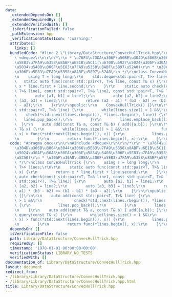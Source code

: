 ```yaml
---
data:
  _extendedDependsOn: []
  _extendedRequiredBy: []
  _extendedVerifiedWith: []
  _isVerificationFailed: false
  _pathExtension: hpp
  _verificationStatusIcon: ':warning:'
  attributes:
    links: []
  bundledCode: "#line 2 \"Library/DataStructure/ConvecHullTrick.hpp\"\n\r\n#include\
    \ <deque>\r\n\r\n/*\r\n * \u76F4\u7DDA\u306F\u50BE\u304D\u306B\u3064\u3044\u3066\
    \u5E83\u7FA9\u5358\u8ABF\u6E1B\u5C11(\u6700\u5927\u5024\u30AF\u30A8\u30EA\u306E\
    \u5834\u5408\u306F\u5E83\u7FA9\u5358\u8ABF\u5897\u52A0)\r\n * \u30AF\u30A8\u30EA\
    \u306F\u5E83\u7FA9\u5358\u8ABF\u5897\u52A0\r\n */\r\nclass ConvexHullTrick {\r\
    \n    using T = long long;\r\n    std::deque<std::pair<T, T>> lines;\r\n\r\n \
    \   static auto func(const std::pair<T, T>& line, const T& x) {\r\n        return\
    \ x * line.first + line.second;\r\n    }\r\n    static auto check(const std::pair<T,\
    \ T>& line1, const std::pair<T, T>& line2, const std::pair<T, T>& line3) {\r\n\
    \        auto [a1, b1] = line1;\r\n        auto [a2, b2] = line2;\r\n        auto\
    \ [a3, b3] = line3;\r\n        return (a2 - a1) * (b3 - b2) >= (b2 - b1) * (a3\
    \ - a2);\r\n    }\r\n\r\npublic:\r\n    ConvexHullTrick() {}\r\n\r\n    auto add(const\
    \ std::pair<T, T>& line) {\r\n        while(lines.size() > 1 &&\r\n          \
    \    check(*std::next(lines.rbegin()), *lines.rbegin(), line)) {\r\n         \
    \   lines.pop_back();\r\n        }\r\n        lines.emplace_back(line);\r\n  \
    \  }\r\n    auto add(const T& a, const T& b) { add({a,b}); }\r\n\r\n    auto query(const\
    \ T& x) {\r\n        while(lines.size() > 1 &&\r\n              func(*lines.begin(),\
    \ x) > func(*std::next(lines.begin()), x)) {\r\n            lines.pop_front();\r\
    \n        }\r\n        return func(*lines.begin(), x);\r\n    }\r\n};\r\n\r\n"
  code: "#pragma once\r\n\r\n#include <deque>\r\n\r\n/*\r\n * \u76F4\u7DDA\u306F\u50BE\
    \u304D\u306B\u3064\u3044\u3066\u5E83\u7FA9\u5358\u8ABF\u6E1B\u5C11(\u6700\u5927\
    \u5024\u30AF\u30A8\u30EA\u306E\u5834\u5408\u306F\u5E83\u7FA9\u5358\u8ABF\u5897\
    \u52A0)\r\n * \u30AF\u30A8\u30EA\u306F\u5E83\u7FA9\u5358\u8ABF\u5897\u52A0\r\n\
    \ */\r\nclass ConvexHullTrick {\r\n    using T = long long;\r\n    std::deque<std::pair<T,\
    \ T>> lines;\r\n\r\n    static auto func(const std::pair<T, T>& line, const T&\
    \ x) {\r\n        return x * line.first + line.second;\r\n    }\r\n    static\
    \ auto check(const std::pair<T, T>& line1, const std::pair<T, T>& line2, const\
    \ std::pair<T, T>& line3) {\r\n        auto [a1, b1] = line1;\r\n        auto\
    \ [a2, b2] = line2;\r\n        auto [a3, b3] = line3;\r\n        return (a2 -\
    \ a1) * (b3 - b2) >= (b2 - b1) * (a3 - a2);\r\n    }\r\n\r\npublic:\r\n    ConvexHullTrick()\
    \ {}\r\n\r\n    auto add(const std::pair<T, T>& line) {\r\n        while(lines.size()\
    \ > 1 &&\r\n              check(*std::next(lines.rbegin()), *lines.rbegin(), line))\
    \ {\r\n            lines.pop_back();\r\n        }\r\n        lines.emplace_back(line);\r\
    \n    }\r\n    auto add(const T& a, const T& b) { add({a,b}); }\r\n\r\n    auto\
    \ query(const T& x) {\r\n        while(lines.size() > 1 &&\r\n              func(*lines.begin(),\
    \ x) > func(*std::next(lines.begin()), x)) {\r\n            lines.pop_front();\r\
    \n        }\r\n        return func(*lines.begin(), x);\r\n    }\r\n};\r\n\r\n"
  dependsOn: []
  isVerificationFile: false
  path: Library/DataStructure/ConvecHullTrick.hpp
  requiredBy: []
  timestamp: '1970-01-01 00:00:00+00:00'
  verificationStatus: LIBRARY_NO_TESTS
  verifiedWith: []
documentation_of: Library/DataStructure/ConvecHullTrick.hpp
layout: document
redirect_from:
- /library/Library/DataStructure/ConvecHullTrick.hpp
- /library/Library/DataStructure/ConvecHullTrick.hpp.html
title: Library/DataStructure/ConvecHullTrick.hpp
---
```

